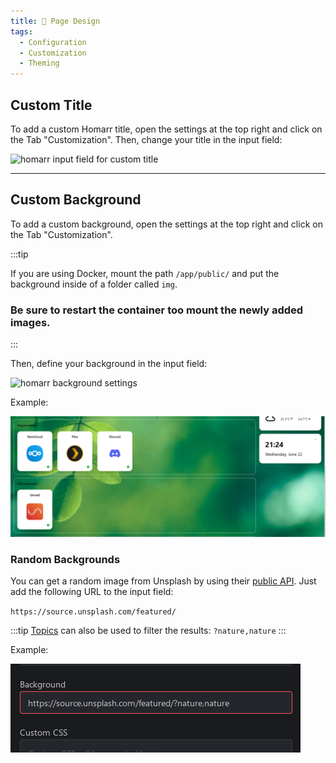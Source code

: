 ```yaml
---
title: 📄 Page Design
tags:
  - Configuration
  - Customization
  - Theming
---
```



## Custom Title

To add a custom Homarr title, open the settings at the top right and click on the Tab "Customization". Then, change your title in the input field:

![homarr input field for custom title](./img/customizations-custom-title-setting.png)

---

## Custom Background

To add a custom background, open the settings at the top right and click on the Tab "Customization".

:::tip

If you are using Docker, mount the path ``/app/public/`` and put the background inside of a folder called ``img``.
### Be sure to restart the container too mount the newly added images.

:::

Then, define your background in the input field:

![homarr background settings](./img/customizations-custom-background-setting.png)

Example:

![homarr with custom background](./img/customizations-custom-background-dashboard.png)

### Random Backgrounds

You can get a random image from Unsplash by using their [public API](https://unsplash.com). Just add the following URL to the input field:

`https://source.unsplash.com/featured/`

:::tip
 [Topics](https://unsplash.com/t) can also be used to filter the results: `?nature,nature`
:::

Example:

![homarr with random unplash background](./img/customizations-custom-background-unplash.png)

